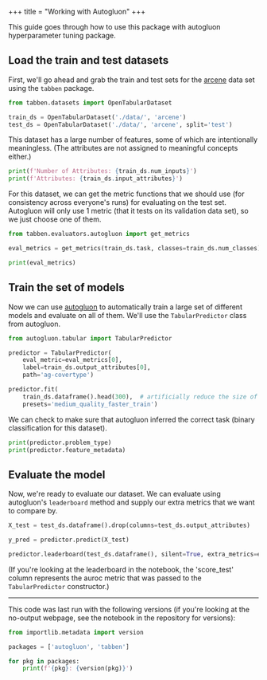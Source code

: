 +++
title = "Working with Autogluon"
+++

This guide goes through how to use this package with autogluon hyperparameter tuning package.

## Load the train and test datasets

First, we'll go ahead and grab the train and test sets for the [arcene](https://archive.ics.uci.edu/ml/datasets/Arcene) data set using the `tabben` package.

```python
from tabben.datasets import OpenTabularDataset

train_ds = OpenTabularDataset('./data/', 'arcene')
test_ds = OpenTabularDataset('./data/', 'arcene', split='test')
```

This dataset has a large number of features, some of which are intentionally meaningless. (The attributes are not assigned to meaningful concepts either.)

```python
print(f'Number of Attributes: {train_ds.num_inputs}')
print(f'Attributes: {train_ds.input_attributes}')
```

For this dataset, we can get the metric functions that we should use (for consistency across everyone's runs) for evaluating on the test set. Autogluon will only use 1 metric (that it tests on its validation data set), so we just choose one of them.

```python
from tabben.evaluators.autogluon import get_metrics

eval_metrics = get_metrics(train_ds.task, classes=train_ds.num_classes)

print(eval_metrics)
```

## Train the set of models


Now we can use [autogluon](https://auto.gluon.ai/stable/index.html) to automatically train a large set of different models and evaluate on all of them. We'll use the `TabularPredictor` class from autogluon.

```python
from autogluon.tabular import TabularPredictor

predictor = TabularPredictor(
    eval_metric=eval_metrics[0],
    label=train_ds.output_attributes[0], 
    path='ag-covertype')
```

```python
predictor.fit(
    train_ds.dataframe().head(300),  # artificially reduce the size of the dataset for faster demo
    presets='medium_quality_faster_train')
```

We can check to make sure that autogluon inferred the correct task (binary classification for this dataset).

```python
print(predictor.problem_type)
print(predictor.feature_metadata)
```

## Evaluate the model


Now, we're ready to evaluate our dataset. We can evaluate using autogluon's `leaderboard` method and supply our extra metrics that we want to compare by.

```python
X_test = test_ds.dataframe().drop(columns=test_ds.output_attributes)

y_pred = predictor.predict(X_test)
```

```python
predictor.leaderboard(test_ds.dataframe(), silent=True, extra_metrics=eval_metrics[1:])
```

(If you're looking at the leaderboard in the notebook, the 'score_test' column represents the auroc metric that was passed to the `TabularPredictor` constructor.)


---

This code was last run with the following versions (if you're looking at the no-output webpage, see the notebook in the repository for versions):

```python
from importlib.metadata import version

packages = ['autogluon', 'tabben']

for pkg in packages:
    print(f'{pkg}: {version(pkg)}')
```

```python

```
